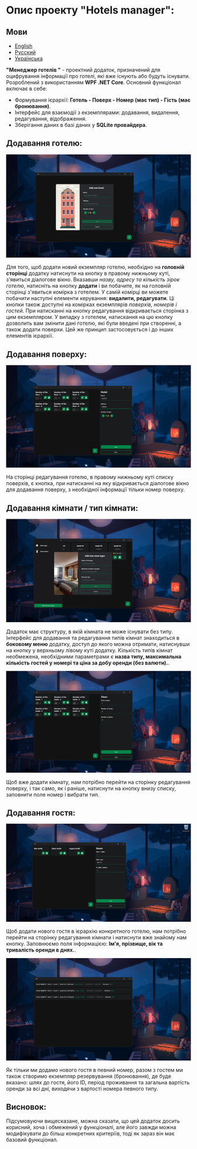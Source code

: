 # Опис проекту "Hotels manager":

## Мови
- [English](./README.md)
- [Русский](./README_RU.md)
- [Українська](./README_UA.md)

**"Менеджер готелів "** - проектний додаток, призначений для оцифрування інформації про готелі, які вже існують або будуть існувати. Розроблений з використанням **WPF .NET Core**. Основний функціонал включає в себе:
- Формування ієрархії: **Готель - Поверх - Номер (має тип) - Гість (має бронювання)**.
- Інтерфейс для взаємодії з екземплярами: додавання, видалення, редагування, відображення.
- Зберігання даних в базі даних у **SQLite провайдера**.


## Додавання готелю:

![Попередній перегляд](Images/hm_img1.png)

Для того, щоб додати новий екземпляр готелю, необхідно на **головній сторінці** додатку натиснути на кнопку в правому нижньому куті, з'явиться діалогове вікно. Вказавши *назву, адресу та кількість зірок готелю*, натисніть на кнопку **додати** і ви побачите, як на головній сторінці з'явиться комірка з готелем. 
У самій комірці ви можете побачити наступні елементи керування: **видалити, редагувати**. Ці кнопки також доступні на комірках екземплярів *поверхів, номерів і гостей*. При натисканні на кнопку редагування відкривається сторінка з цим екземпляром. 
У випадку з готелем, натискання на цю кнопку дозволить вам змінити дані готелю, які були введені при створенні, а також додати поверхи. Цей же принцип застосовується і до інших елементів ієрархії. 

## Додавання поверху:

![Попередній перегляд](Images/hm_img4.png)

На сторінці редагування готелю, в правому нижньому куті списку поверхів, є кнопка, при натисканні на яку відкривається діалогове вікно для додавання поверху, з необхідної інформації тільки номер поверху.


## Додавання кімнати / тип кімнати:

![Попередній перегляд](Images/hm_img5.png)

Додаток має структуру, в якій кімната не може існувати без типу. Інтерфейс для додавання та редагування типів кімнат знаходиться в **боковому меню** додатку, доступ до якого можна отримати, натиснувши на кнопку у верхньому лівому куті додатку. Кількість типів кімнат необмежена, необхідними параметрами є **назва типу, максимальна кількість гостей у номері та ціна за добу оренди (без валюти).**.

![Попередній перегляд](Images/hm_img9.png)

Щоб вже додати кімнату, нам потрібно перейти на сторінку редагування поверху, і так само, як і раніше, натиснути на кнопку внизу списку, заповнити поле номер і вибрати тип.

## Додавання гостя:

![Попередній перегляд](Images/hm_img10.png)

Щоб додати нового гостя в ієрархію конкретного готелю, нам потрібно перейти на сторінку редагування кімнати і натиснути вже знайому нам кнопку. Заповнюємо поля інформацією: **Ім'я, прізвище, вік та тривалість оренди в днях.**.

![Попередній перегляд](Images/hm_img12.png)

Як тільки ми додамо нового гостя в певний номер, разом з гостем ми також створимо екземпляр резервування (бронювання), де буде вказано: шлях до гостя, його ID, період проживання та загальна вартість оренди за всі дні, виходячи з вартості номера певного типу.

## Висновок:
Підсумовуючи вищесказане, можна сказати, що цей додаток досить корисний, хоча і обмежений у функціоналі, але його завжди можна модифікувати до більш конкретних критеріїв, тоді як зараз він має базовий функціонал.
